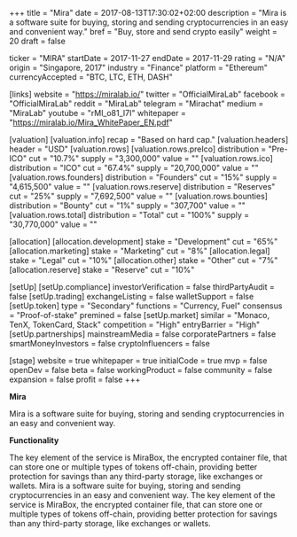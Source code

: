 +++
title = "Mira"
date = 2017-08-13T17:30:02+02:00
description = "Mira is a software suite for buying, storing and sending cryptocurrencies in an easy and convenient way."
bref = "Buy, store and send crypto easily"
weight = 20
draft = false

ticker = "MIRA"
startDate = 2017-11-27
endDate = 2017-11-29
rating = "N/A"
origin = "Singapore, 2017"
industry = "Finance"
platform = "Ethereum"
currencyAccepted = "BTC, LTC, ETH, DASH"

[links]
  website = "https://miralab.io/"
  twitter = "OfficialMiraLab"
  facebook = "OfficialMiraLab"
  reddit = "MiraLab"
  telegram = "Mirachat"
  medium = "MiraLab"
  youtube = "rMl_o81_I7I"
  whitepaper = "https://miralab.io/Mira_WhitePaper_EN.pdf"

[valuation]
  [valuation.info]
    recap = "Based on hard cap."
  [valuation.headers]
    header = "USD"
  [valuation.rows]
    [valuation.rows.preIco]
      distribution = "Pre-ICO"
      cut = "10.7%"
      supply = "3,300,000"
      value = ""
    [valuation.rows.ico]
      distribution = "ICO"
      cut = "67.4%"
      supply = "20,700,000"
      value = ""
    [valuation.rows.founders]
      distribution = "Founders"
      cut = "15%"
      supply = "4,615,500"
      value = ""
    [valuation.rows.reserve]
      distribution = "Reserves"
      cut = "25%"
      supply = "7,692,500"
      value = ""
    [valuation.rows.bounties]
      distribution = "Bounty"
      cut = "1%"
      supply = "307,700"
      value = ""
    [valuation.rows.total]
      distribution = "Total"
      cut = "100%"
      supply = "30,770,000"
      value = ""

[allocation]
  [allocation.development]
    stake = "Development"
    cut = "65%"
  [allocation.marketing]
    stake = "Marketing"
    cut = "8%"
  [allocation.legal]
    stake = "Legal"
    cut = "10%"
  [allocation.other]
    stake = "Other"
    cut = "7%"
  [allocation.reserve]
    stake = "Reserve"
    cut = "10%"


[setUp]
  [setUp.compliance]
    investorVerification = false
    thirdPartyAudit = false
  [setUp.trading]
    exchangeListing = false
    walletSupport = false
  [setUp.token]
    type = "Secondary"
    functions = "Currency, Fuel"
    consensus = "Proof-of-stake"
    premined = false
  [setUp.market]
    similar = "Monaco, TenX, TokenCard, Stack"
    competition = "High"
    entryBarrier = "High"
  [setUp.partnerships]
    mainstreamMedia = false
    corporatePartners = false
    smartMoneyInvestors = false
    cryptoInfluencers = false

[stage]
  website = true
  whitepaper = true
  initialCode = true
  mvp = false
  openDev = false
  beta = false
  workingProduct = false
  community = false
  expansion = false
  profit = false
+++

**Mira**

Mira is a software suite for buying, storing and sending cryptocurrencies in an easy and convenient way.

**Functionality**

The key element of the service is MiraBox, the encrypted container file, that can store one or multiple types of tokens off-chain, providing better protection for savings than any third-party storage, like exchanges or wallets.
Mira is a software suite for buying, storing and sending cryptocurrencies in an easy and convenient way.
The key element of the service is MiraBox, the encrypted container file, that can store one or multiple types of tokens off-chain, providing better protection for savings than any third-party storage, like exchanges or wallets.
